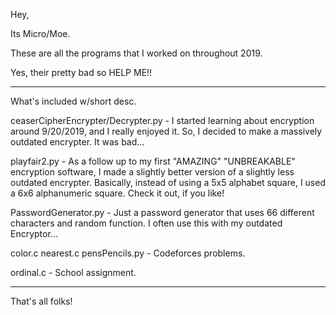 Hey,

Its Micro/Moe.

These are all the programs that I worked on throughout 2019.

Yes, their pretty bad so HELP ME!!

-------------------------------------

What's included w/short desc.

ceaserCipherEncrypter/Decrypter.py - I started learning about encryption around 9/20/2019, and I really enjoyed it.
So, I decided to make a massively outdated encrypter. It was bad...

playfair2.py - As a follow up to my first "AMAZING" "UNBREAKABLE" encryption software, I made a slightly better version of a slightly less outdated encrypter. Basically, instead of using a 5x5 alphabet square, I used a 6x6 alphanumeric square. Check it out, if you like!

PasswordGenerator.py - Just a password generator that uses 66 different characters and random function. I often use this with my outdated Encryptor...

color.c nearest.c pensPencils.py - Codeforces problems.

ordinal.c - School assignment.

-------------------------------------

That's all folks!

